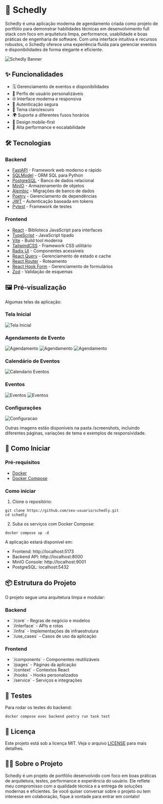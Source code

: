 # 📅 Schedly

Schedly é uma aplicação moderna de agendamento criada como projeto de portfólio para demonstrar habilidades técnicas em desenvolvimento full stack com foco em arquitetura limpa, performance, usabilidade e boas práticas de engenharia de software. Com uma interface intuitiva e recursos robustos, o Schedly oferece uma experiência fluida para gerenciar eventos e disponibilidades de forma elegante e eficiente.

![Schedly Banner](frontend/public/assets/schedly-dark.jpg)

## ✨ Funcionalidades

- 🗓️ Gerenciamento de eventos e disponibilidades
- 👥 Perfis de usuário personalizáveis
- 🌐 Interface moderna e responsiva
- 🔐 Autenticação segura
- 🎨 Tema claro/escuro
- 🌍 Suporte a diferentes fusos horários
- 📱 Design mobile-first
- 🚀 Alta performance e escalabilidade

## 🛠️ Tecnologias

### Backend
- [FastAPI](https://fastapi.tiangolo.com/) - Framework web moderno e rápido
- [SQLModel](https://sqlmodel.tiangolo.com/) - ORM SQL para Python
- [PostgreSQL](https://www.postgresql.org/) - Banco de dados relacional
- [MinIO](https://min.io/) - Armazenamento de objetos
- [Alembic](https://alembic.sqlalchemy.org/) - Migrações de banco de dados
- [Poetry](https://python-poetry.org/) - Gerenciamento de dependências
- [JWT](https://jwt.io/) - Autenticação baseada em tokens
- [Pytest](https://docs.pytest.org/) - Framework de testes

### Frontend
- [React](https://react.dev/) - Biblioteca JavaScript para interfaces
- [TypeScript](https://www.typescriptlang.org/) - JavaScript tipado
- [Vite](https://vitejs.dev/) - Build tool moderna
- [TailwindCSS](https://tailwindcss.com/) - Framework CSS utilitário
- [Radix UI](https://www.radix-ui.com/) - Componentes acessíveis
- [React Query](https://tanstack.com/query/latest) - Gerenciamento de estado e cache
- [React Router](https://reactrouter.com/) - Roteamento
- [React Hook Form](https://react-hook-form.com/) - Gerenciamento de formulários
- [Zod](https://zod.dev/) - Validação de esquemas

## 🖼️ Pré-visualização

Algumas telas da aplicação:

### Tela Inicial
![Tela Inicial](screenshots/home-dark.png)

### Agendamento de Evento
![Agendamento](screenshots/scheduling1-dark.png)
![Agendamento](screenshots/scheduling2-dark.png)
![Agendamento](screenshots/scheduling3-dark.png)

### Calendário de Eventos
![Calendario Eventos](screenshots/calendar-dark.png)

### Eventos
![Eventos](screenshots/event_list-dark.png)
![Eventos](screenshots/event_view1-dark.png)

### Configurações
![Configuracao](screenshots/settings-dark.png)

Outras imagens estão disponíveis na pasta /screenshots, incluindo diferentes páginas, variações de tema e exemplos de responsividade.

## 🚀 Como Iniciar

### Pré-requisitos

- [Docker](https://www.docker.com/)
- [Docker Compose](https://docs.docker.com/compose/)

### Como iniciar

1. Clone o repositório:
```
git clone https://github.com/seu-usuario/schedly.git
cd schedly
```

2. Suba os serviços com Docker Compose:
```
docker compose up -d
```

A aplicação estará disponível em:
- Frontend: http://localhost:5173
- Backend API: http://localhost:8000
- MinIO Console: http://localhost:9001
- PostgreSQL: localhost:5432

## 📦 Estrutura do Projeto

O projeto segue uma arquitetura limpa e modular:

### Backend
- \`/core\` - Regras de negócio e modelos
- \`/interface\` - APIs e rotas
- \`/infra\` - Implementações de infraestrutura
- \`/use_cases\` - Casos de uso da aplicação

### Frontend
- \`/components\` - Componentes reutilizáveis
- \`/pages\` - Páginas da aplicação
- \`/context\` - Contextos React
- \`/hooks\` - Hooks personalizados
- \`/service\` - Serviços e integrações

## 🧪 Testes

Para rodar os testes do backend:
```
docker compose exec backend poetry run task test
```

## 📝 Licença

Este projeto está sob a licença MIT. Veja o arquivo [LICENSE](LICENSE) para mais detalhes.

## 👨‍💻 Sobre o Projeto

Schedly é um projeto de portfólio desenvolvido com foco em boas práticas de arquitetura, testes, performance e experiência do usuário. Ele reflete meu compromisso com a qualidade técnica e a entrega de soluções modernas e eficientes.
Se você quiser conversar sobre o projeto ou tem interesse em colaboração, fique à vontade para entrar em contato!